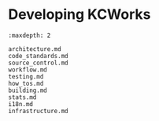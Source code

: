 # Developing KCWorks

```{toctree}
:maxdepth: 2

architecture.md
code_standards.md
source_control.md
workflow.md
testing.md
how_tos.md
building.md
stats.md
i18n.md
infrastructure.md
```
